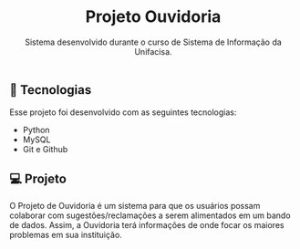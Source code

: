 <h1 align="center"> Projeto Ouvidoria </h1>

<p align="center">
Sistema desenvolvido durante o curso de Sistema de Informação da Unifacisa. <br/>


<br>

## 🚀 Tecnologias

Esse projeto foi desenvolvido com as seguintes tecnologias:

- Python
- MySQL
- Git e Github


## 💻 Projeto

O Projeto de Ouvidoria é um sistema para que os usuários possam colaborar com sugestões/reclamações a serem alimentados 
em um bando de dados. Assim, a Ouvidoria terá informações de onde focar os maiores problemas em sua instituição.

